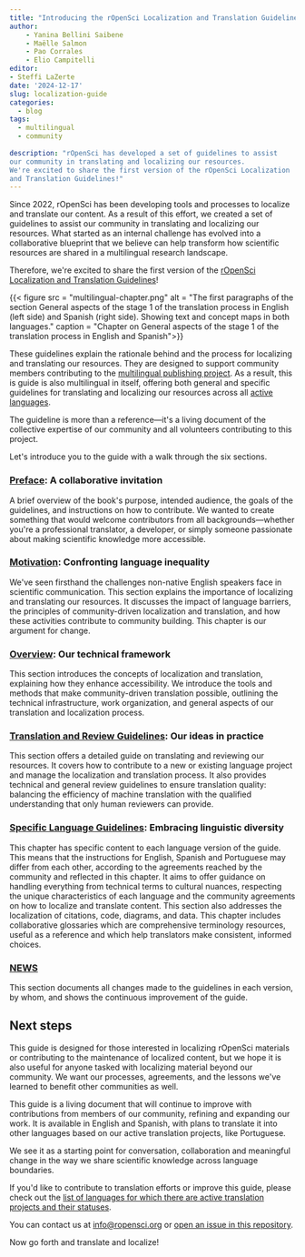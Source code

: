 ```yaml
---
title: "Introducing the rOpenSci Localization and Translation Guidelines"
author: 
    - Yanina Bellini Saibene
    - Maëlle Salmon
    - Pao Corrales
    - Elio Campitelli
editor:
- Steffi LaZerte
date: '2024-12-17'
slug: localization-guide
categories:
  - blog
tags:
  - multilingual
  - community
  
description: "rOpenSci has developed a set of guidelines to assist 
our community in translating and localizing our resources. 
We're excited to share the first version of the rOpenSci Localization 
and Translation Guidelines!" 
---
```


Since 2022, rOpenSci has been developing tools and processes to localize and translate our content.
As a result of this effort, we created a set of guidelines to assist our community in translating and localizing our resources.
What started as an internal challenge has evolved into a collaborative blueprint that we believe can help transform how scientific resources are shared in a multilingual research landscape. 

Therefore, we're excited to share the first version of the [rOpenSci Localization and Translation Guidelines](https://translationguide.ropensci.org/)!

{{< figure src = "multilingual-chapter.png" alt = "The first paragraphs of the section General aspects of the stage 1 of the translation process in English (left side) and Spanish (right side). Showing text and concept maps in both languages." caption = "Chapter on General aspects of the stage 1 of the translation process in English and Spanish">}}

These guidelines explain the rationale behind and the process for localizing and translating our resources. 
They are designed to support community members contributing to the [multilingual publishing project](/multilingual-publishing/).
As a result, this is guide is also multilingual in itself, offering both general and specific guidelines for translating and localizing our resources across all [active languages](https://github.com/ropensci-review-tools/translation_guide/?tab=readme-ov-file#languages-with-active-projects).

The guideline is more than a reference—it's a living document of the collective expertise of our community and all volunteers contributing to this project.

Let's introduce you to the guide with a walk through the six sections.


### [Preface](https://translationguide.ropensci.org): A collaborative invitation 

A brief overview of the book's purpose, intended audience, the goals of the guidelines, and instructions on how to contribute. We wanted to create something that would welcome contributors from all backgrounds—whether you're a professional translator, a developer, or simply someone passionate about making scientific knowledge more accessible.


### [Motivation](https://translationguide.ropensci.org/motivation.html): Confronting language inequality

We've seen firsthand the challenges non-native English speakers face in scientific communication.
This section explains the importance of localizing and translating our resources. 
It discusses the impact of language barriers, the principles of community-driven localization and translation, and how these activities contribute to community building. This chapter is our argument for change. 

### [Overview](https://translationguide.ropensci.org/intro.html):  Our technical framework

This section introduces the concepts of localization and translation, explaining how they enhance accessibility. We introduce the tools and methods that make community-driven translation possible,
outlining the technical infrastructure, work organization, and general aspects of our translation and localization process.

### [Translation and Review Guidelines](https://translationguide.ropensci.org/howtoreview.html): Our ideas in practice

This section offers a detailed guide on translating and reviewing our resources. 
It covers how to contribute to a new or existing language project and manage the localization and translation process. 
It also provides technical and general review guidelines to ensure translation quality: balancing the efficiency of machine translation with the qualified understanding that only human reviewers can provide. 


### [Specific Language Guidelines](https://translationguide.ropensci.org/specific_guidelines.html): Embracing linguistic diversity

This chapter has specific content to each language version of the guide. 
This means that the instructions for English, Spanish and Portuguese may differ from each other, 
according to the agreements reached by the community and reflected in this chapter. 
It aims to offer guidance on handling everything from technical terms to cultural nuances, 
respecting the unique characteristics of each language and the community agreements on how to localize and translate content.
This section also addresses the localization of citations, code, diagrams, and data.
This chapter includes collaborative glossaries which are comprehensive terminology resources, useful as a reference and which help translators make consistent, informed choices.
 

### [NEWS](https://translationguide.ropensci.org/booknews.html)

This section documents all changes made to the guidelines in each version, by whom, and shows the continuous improvement of the guide. 


## Next steps

This guide is designed for those interested in localizing rOpenSci materials or contributing to the maintenance of localized content, but we hope it is also useful for anyone tasked with localizing material beyond our community. 
We want our processes, agreements, and the lessons we've learned to benefit other communities as well.

This guide is a living document that will continue to improve with contributions from members of our community, refining and expanding our work.
It is available in English and Spanish, with plans to translate it into other languages based on our active translation projects, like Portuguese.

We see it as a starting point for conversation, collaboration and meaningful change in the way we share scientific knowledge across language boundaries.

If you'd like to contribute to translation efforts or improve this guide, please check out the [list of languages for which there are active translation projects and their statuses](https://github.com/ropensci-review-tools/translation_guide#active). 

You can contact us at info@ropensci.org or [open an issue in this repository](https://github.com/ropensci-review-tools/translation_guide/issues).

Now go forth and translate and localize!
